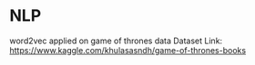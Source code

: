 # NLP

word2vec applied on game of thrones data
Dataset Link: https://www.kaggle.com/khulasasndh/game-of-thrones-books
